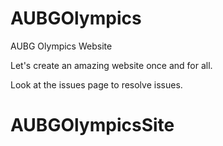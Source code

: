 # AUBGOlympics
AUBG Olympics Website

Let's create an amazing website once and for all.

Look at the issues page to resolve issues.
# AUBGOlympicsSite
